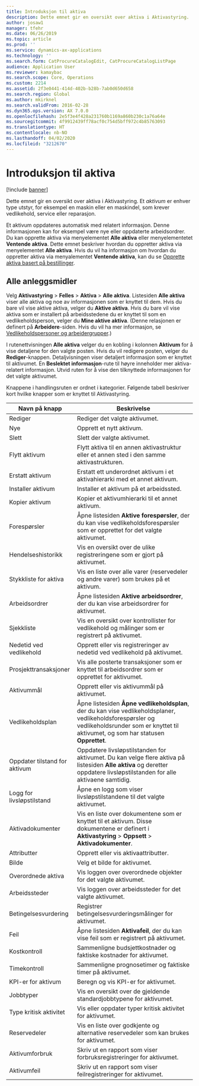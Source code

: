 ```yaml
---
title: Introduksjon til aktiva
description: Dette emnet gir en oversikt over aktiva i Aktivastyring.
author: josaw1
manager: tfehr
ms.date: 06/26/2019
ms.topic: article
ms.prod: ''
ms.service: dynamics-ax-applications
ms.technology: ''
ms.search.form: CatProcureCatalogEdit, CatProcureCatalogListPage
audience: Application User
ms.reviewer: kamaybac
ms.search.scope: Core, Operations
ms.custom: 2214
ms.assetid: 2f3e0441-414d-402b-b28b-7ab0d650d658
ms.search.region: Global
ms.author: mkirknel
ms.search.validFrom: 2016-02-28
ms.dyn365.ops.version: AX 7.0.0
ms.openlocfilehash: 2e5f3e4f428a231760b1169a860b230c1a76a64e
ms.sourcegitcommit: 4f9912439ff78acf0c754d5bff972c4b85763093
ms.translationtype: HT
ms.contentlocale: nb-NO
ms.lasthandoff: 04/02/2020
ms.locfileid: "3212670"
---
```

# <a name="introduction-to-assets"></a>Introduksjon til aktiva

[!include [banner](../../includes/banner.md)]

 

Dette emnet gir en oversikt over aktiva i Aktivastyring. Et *aktivum* er enhver type utstyr, for eksempel en maskin eller en maskindel, som krever vedlikehold, service eller reparasjon.

Et aktivum oppdateres automatisk med relatert informasjon. Denne informasjonen kan for eksempel være nye eller oppdaterte arbeidsordrer. Du kan opprette aktiva via menyelementet **Alle aktiva** eller menyelementetet **Ventende aktiva**. Dette emnet beskriver hvordan du oppretter aktiva via menyelementet **Alle aktiva**. Hvis du vil ha informasjon om hvordan du oppretter aktiva via menyalementet **Ventende aktiva**, kan du se [Opprette aktiva basert på bestillinger](../objects/create-objects-based-on-purchase-orders.md).

## <a name="all-assets"></a>Alle anleggsmidler

Velg **Aktivastyring** \> **Felles** \> **Aktiva** \> **Alle aktiva**. Listesiden **Alle aktiva** viser alle aktiva og noe av informasjonen som er knyttet til dem. Hvis du bare vil vise aktive aktiva, velger du **Aktive aktiva**. Hvis du bare vil vise aktiva som er installert på arbeidsstedene du er knyttet til som en vedlikeholdsperson, velger du **Mine aktive aktiva**. (Denne relasjonen er definert på **Arbeidere**-siden. Hvis du vil ha mer informasjon, se [Vedlikeholdspersoner og arbeidergrupper](../setup-for-objects/workers-and-worker-groups.md).)

I rutenettvisningen **Alle aktiva** velger du en kobling i kolonnen **Aktivum** for å vise detaljene for den valgte posten. Hvis du vil redigere posten, velger du **Rediger**-knappen. Detaljvisningen viser detaljert informasjon som er knyttet til aktivumet. En **Beslektet informasjon**-rute til høyre inneholder mer aktiva-relatert informasjon. Utvid ruten for å vise den tilknyttede informasjonen for det valgte aktivumet.

Knappene i handlingsruten er ordnet i kategorier. Følgende tabell beskriver kort hvilke knapper som er knyttet til Aktivastyring.

| Navn på knapp          | Beskrivelse                                                                                                                                                       |
|----------------------|-------------------------------------------------------------------------------------------------------------------------------------------------------------------|
| Rediger                 | Rediger det valgte aktivumet.                                                                                                                                         |
| Nye                  | Opprett et nytt aktivum.                                                                                                                                                |
| Slett               | Slett der valgte aktivumet.                                                                                                                                       |
| Flytt aktivum           | Flytt aktiva til en annen aktivastruktur eller et annen sted i den samme aktivastrukturen.                                                                                         |
| Erstatt aktivum        | Erstatt ett underordnet aktivum i et aktivahierarki med et annet aktivum.                                                                                                  |
| Installer aktivum        | Installer et aktivum på et arbeidssted.                                                                                                                          |
| Kopier aktivum           | Kopier et aktivumhierarki til et annet aktivum.                                                                                                                          |
| Forespørsler             | Åpne listesiden **Aktive forespørsler**, der du kan vise vedlikeholdsforespørsler som er opprettet for det valgte aktivumet.                                                                         |
| Hendelseshistorikk        | Vis en oversikt over de ulike registreringene som er gjort på aktivumet.                                                                                                         |
| Stykkliste for aktiva            | Vis en liste over alle varer (reservedeler og andre varer) som brukes på et aktivum.                                                                                  |
| Arbeidsordrer          | Åpne listesiden **Aktive arbeidsordrer**, der du kan vise arbeidsordrer for aktivumet.                                                                                        |
| Sjekkliste            | Vis en oversikt over kontrollister for vedlikehold og målinger som er registrert på aktivumet.                                                                                                 |
| Nedetid ved vedlikehold | Opprett eller vis registreringer av nedetid ved vedlikehold på aktivumet.                                                                                                       |
| Prosjekttransaksjoner | Vis alle posterte transaksjoner som er knyttet til arbeidsordrer som er opprettet for aktivumet.                                                                                       |
| Aktivummål       | Opprett eller vis aktivummål på aktivumet.                                                                                                               |
| Vedlikeholdsplan | Åpne listesiden **Åpne vedlikeholdsplan**, der du kan vise vedlikeholdsplaner, vedlikeholdsforespørsler og vedlikeholdsrunder som er knyttet til aktivumet, og som har statusen **Opprettet**. |
| Oppdater tilstand for aktivum   | Oppdatere livsløpstilstanden for aktivumet. Du kan velge flere aktiva på listesiden **Alle aktiva** og deretter oppdatere livsløpstilstanden for alle aktivaene samtidig.              |
| Logg for livsløpstilstand  | Åpne en logg som viser livsløpstilstandene til det valgte aktivumet.                                                                                                                 |
| Aktivadokumenter      | Vis en liste over dokumentene som er knyttet til et aktivum. Disse dokumentene er definert i **Aktivastyring** \> **Oppsett** \> **Aktivadokumenter**.                 |
| Attributter           | Opprett eller vis aktivaattributter.                                                                                                                             |
| Bilde                | Velg et bilde for aktivumet.                                                                                                                                   |
| Overordnede aktiva        | Vis loggen over overordnede objekter for det valgte aktivumet.                                                                                                                |
| Arbeidssteder | Vis loggen over arbeidssteder for det valgte aktivumet.                                                                                                          |
| Betingelsesvurdering | Registrer betingelsesvurderingsmålinger for aktivumet.                                                                                                         |
| Feil               | Åpne listesiden **Aktivafeil**, der du kan vise feil som er registrert på aktivumet.                                                                                             |
| Kostkontroll         | Sammenligne budsjettkostnader og faktiske kostnader for aktivumet.                                                                                                              |
| Timekontroll         | Sammenligne prognosetimer og faktiske timer på aktivumet.                                                                                                              |
| KPI-er for aktivum           | Beregn og vis KPI-er for aktivumet.                                                                                              |
| Jobbtyper            | Vis en oversikt over de gjeldende standardjobbtypene for aktivumet.                                                                                                            |
| Type kritisk aktivitet    | Vis eller oppdater typer kritisk aktivitet for aktivumet.                                                                                                                              |
| Reservedeler          | Vis en liste over godkjente og alternative reservedeler som kan brukes for aktivumet.                                                                               |
| Aktivumforbruk    | Skriv ut en rapport som viser forbruksregistreringer for aktivumet.                                                                                                |
| Aktivumfeil          | Skriv ut en rapport som viser feilregistreringer for aktivumet.                                                                                                      |
